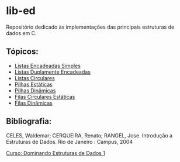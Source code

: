 # lib-ed
Repositório dedicado às implementações das principais estruturas de dados em C.


## Tópicos:
- [Listas Encadeadas Simples](https://github.com/antunesluis/lib-ed/tree/main/linked-list)
- [Listas Duplamente Encadeadas](https://github.com/antunesluis/lib-ed/tree/main/list)
- [Listas Circulares](https://github.com/antunesluis/lib-ed/tree/main/circular-linked-list)
- [Pilhas Estáticas](https://github.com/antunesluis/lib-ed/tree/main/static-stack)
- [Pilhas Dinâmicas](https://github.com/antunesluis/lib-ed/tree/main/stack)
- [Filas Circulares Estáticas](https://github.com/antunesluis/lib-ed/tree/main/static-circular-queue)
- [Filas Dinâmicas](https://github.com/antunesluis/lib-ed/tree/main/queue)

## Bibliografia: 
CELES, Waldemar; CERQUEIRA, Renato; RANGEL, Jose. Introdução a Estruturas de Dados. Rio de Janeiro : Campus, 2004

[Curso: Dominando Estruturas de Dados 1](https://www.youtube.com/playlist?list=PL3ZslI15yo2r-gHJtjORRMRKMSNRpf7u5)
